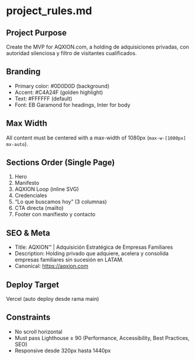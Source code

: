 # project_rules.md

## Project Purpose
Create the MVP for AQXION.com, a holding de adquisiciones privadas, con autoridad silenciosa y filtro de visitantes cualificados.

## Branding
- Primary color: #0D0D0D (background)
- Accent: #C4A24F (golden highlight)
- Text: #FFFFFF (default)
- Font: EB Garamond for headings, Inter for body

## Max Width
All content must be centered with a max-width of 1080px (`max-w-[1080px] mx-auto`).

## Sections Order (Single Page)
1. Hero
2. Manifesto
3. AQXION Loop (inline SVG)
4. Credenciales
5. “Lo que buscamos hoy” (3 columnas)
6. CTA directa (mailto)
7. Footer con manifiesto y contacto

## SEO & Meta
- Title: AQXION™ | Adquisición Estratégica de Empresas Familiares
- Description: Holding privado que adquiere, acelera y consolida empresas familiares sin sucesión en LATAM.
- Canonical: https://aqxion.com

## Deploy Target
Vercel (auto deploy desde rama main)

## Constraints
- No scroll horizontal
- Must pass Lighthouse ≥ 90 (Performance, Accessibility, Best Practices, SEO)
- Responsive desde 320px hasta 1440px
